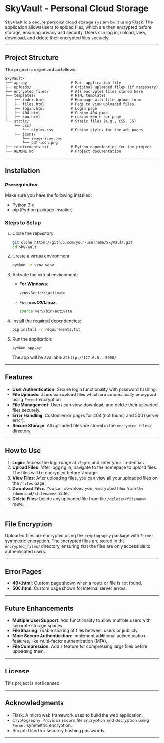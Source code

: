 # SkyVault - Personal Cloud Storage

SkyVault is a secure personal cloud storage system built using Flask. The application allows users to upload files, which are then encrypted before storage, ensuring privacy and security. Users can log in, upload, view, download, and delete their encrypted files securely.

---

## Project Structure

The project is organized as follows:

```
SkyVault/
├── app.py                    # Main application file
├── uploads/                  # Original uploaded files (if necessary)
├── encrypted_files/          # All encrypted files stored here
├── templates/                # HTML templates
│   ├── index.html            # Homepage with file upload form
│   ├── files.html            # Page to view uploaded files
│   ├── login.html            # Login page
│   ├── 404.html              # Custom 404 page
│   ├── 500.html              # Custom 500 error page
└── static/                   # Static files (e.g., CSS, JS)
    └── css/
        └── styles.css        # Custom styles for the web pages
    └── icons/
        └── image-icon.png
        └── pdf-icon.png
├── requirements.txt          # Python dependencies for the project
└── README.md                 # Project documentation
```

---

## Installation

### Prerequisites

Make sure you have the following installed:

- Python 3.x
- pip (Python package installer)

### Steps to Setup

1. Clone the repository:

   ```bash
   git clone https://github.com/your-username/SkyVault.git
   cd SkyVault
   ```

2. Create a virtual environment:

   ```bash
   python -m venv venv
   ```

3. Activate the virtual environment:

   - **For Windows**:
     ```bash
     venv\Scripts\activate
     ```
   - **For macOS/Linux**:
     ```bash
     source venv/bin/activate
     ```

4. Install the required dependencies:

   ```bash
   pip install -r requirements.txt
   ```

5. Run the application:

   ```bash
   python app.py
   ```

   The app will be available at `http://127.0.0.1:5000/`.

---

## Features

- **User Authentication**: Secure login functionality with password hashing.
- **File Uploads**: Users can upload files which are automatically encrypted using `Fernet` encryption.
- **File Management**: Users can view, download, and delete their uploaded files securely.
- **Error Handling**: Custom error pages for 404 (not found) and 500 (server error).
- **Secure Storage**: All uploaded files are stored in the `encrypted_files/` directory.

---

## How to Use

1. **Login**: Access the login page at `/login` and enter your credentials.
2. **Upload Files**: After logging in, navigate to the homepage to upload files. The files will be encrypted before storage.
3. **View Files**: After uploading files, you can view all your uploaded files on the `/files` page.
4. **Download Files**: You can download your encrypted files from the `/download/<filename>` route.
5. **Delete Files**: Delete any uploaded file from the `/delete/<filename>` route.

---

## File Encryption

Uploaded files are encrypted using the `cryptography` package with `Fernet` symmetric encryption. The encrypted files are stored in the `encrypted_files/` directory, ensuring that the files are only accessible to authenticated users.

---

## Error Pages

- **404.html**: Custom page shown when a route or file is not found.
- **500.html**: Custom page shown for internal server errors.

---

## Future Enhancements

- **Multiple User Support**: Add functionality to allow multiple users with separate storage spaces.
- **File Sharing**: Enable sharing of files between users or publicly.
- **More Secure Authentication**: Implement additional authentication features, like multi-factor authentication (MFA).
- **File Compression**: Add a feature for compressing large files before uploading them.

---

## License

This project is not licensed.

---

## Acknowledgments

- Flask: A micro web framework used to build the web application.
- Cryptography: Provides secure file encryption and decryption using `Fernet` symmetric encryption.
- Bcrypt: Used for securely hashing passwords.

---
